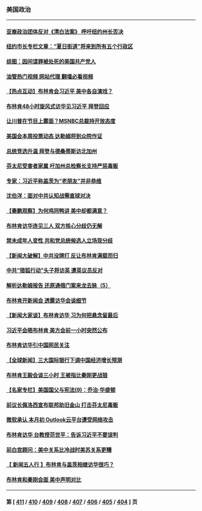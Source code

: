 ### 美国政治
---
#### [亚裔政治团体反对《清白法案》 呼吁纽约州长否决](../../pages/ncid1078159/n14019361.md?06201245) 
#### [纽约市长专栏文章：“夏日街道”将来到所有五个行政区](../../pages/ncid1078159/n14019363.md?06201245) 
#### [组图：因间谍罪被处死的美国共产党人](../../pages/ncid1078159/n14019237.md?06201245) 
#### [油管热门视频 网站代理 翻墙必看视频](http://138.2.39.72:81/youtube.html?epic-marker?06201245)
#### [【热点互动】布林肯会习近平 美中各自演戏？](../../pages/ncid1078159/n14019297.md?06201245) 
#### [布林肯48小时旋风式访华见习近平 拜登回应](../../pages/ncid1078159/n14019183.md?06201245) 
#### [让川普在节目上露面？MSNBC总裁持开放态度](../../pages/ncid1078159/n14019208.md?06201245) 
#### [美国会本周投票动态 达勒姆将到众院作证](../../pages/ncid1078159/n14019111.md?06201245) 
#### [总统竞选升温 拜登与德桑蒂斯访北加州](../../pages/ncid1078159/n14019302.md?06201245) 
#### [芬太尼受害者家属 吁加州总检察长支持严惩毒贩](../../pages/ncid1078159/n14019298.md?06201245) 
#### [专家：习近平称盖茨为“老朋友”并非恭维](../../pages/ncid1078159/n14019229.md?06201245) 
#### [沈伯洋：面对中共认知战需直球对决](../../pages/ncid1078159/n14019284.md?06201245) 
#### [【秦鹏观察】为何鸡同鸭讲 美中却都满意？](../../pages/ncid1078159/n14019228.md?06201245) 
#### [布林肯访华连见三人 双方核心分歧仍无解](../../pages/ncid1078159/n14019180.md?06201245) 
#### [禁未成年人变性 共和党总统候选人立场现分歧](../../pages/ncid1078159/n14019143.md?06201245) 
#### [【新闻大破解】中共没牌打 反让布林肯满载而归](../../pages/ncid1078159/n14019140.md?06201245) 
#### [中共“猎狐行动”头子将访英 遭英议员反对](../../pages/ncid1078159/n14019129.md?06201245) 
#### [解析达勒姆报告 还原通俄门案来龙去脉（5）](../../pages/ncid1078159/n14016671.md?06201245) 
#### [布林肯开新闻会 透露访华会谈细节](../../pages/ncid1078159/n14019092.md?06201245) 
#### [【新闻大家谈】布林肯访华 习为何把悬念留最后](../../pages/ncid1078159/n14019030.md?06201245) 
#### [习近平会晤布林肯 美方会前一小时突然公布](../../pages/ncid1078159/n14018856.md?06201245) 
#### [布林肯访华引中国网民关注](../../pages/ncid1078159/n14018557.md?06201245) 
#### [【全球新闻】三大国际银行下调中国经济增长预测](../../pages/ncid1078159/n14018824.md?06201245) 
#### [布林肯王毅会谈三小时 王被指比秦刚更战狼](../../pages/ncid1078159/n14018813.md?06201245) 
#### [【名家专栏】美国国父与宪法(9)：乔治‧华盛顿](../../pages/ncid1078159/n14016040.md?06201245) 
#### [前议长佩洛西宣布联邦助旧金山 打击芬太尼毒贩](../../pages/ncid1078159/n14018734.md?06201245) 
#### [微软承认 本月初 Outlook云平台遭受网络攻击](../../pages/ncid1078159/n14018729.md?06201245) 
#### [布林肯访华 台教授范世平：告诉习近平不要误判](../../pages/ncid1078159/n14018644.md?06201245) 
#### [前白宫顾问：美中关系比冷战时美苏关系更糟](../../pages/ncid1078159/n14018499.md?06201245) 
#### [【 新闻五人行 】布林肯与盖茨相继访华很巧？](../../pages/ncid1078159/n14018489.md?06201245) 
#### [布林肯和秦刚会面 美中声明对比](../../pages/ncid1078159/n14018469.md?06201245) 

---
#### 第 [ [411](./411.md?06201245) / [410](./410.md?06201245) / [409](./409.md?06201245) / [408](./408.md?06201245) / [407](./407.md?06201245) / [406](./406.md?06201245) / [405](./405.md?06201245) / [404](./404.md?06201245) ] 页
